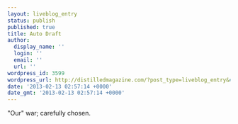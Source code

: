 ```yaml
---
layout: liveblog_entry
status: publish
published: true
title: Auto Draft
author:
  display_name: ''
  login: ''
  email: ''
  url: ''
wordpress_id: 3599
wordpress_url: http://distilledmagazine.com/?post_type=liveblog_entry&#038;p=3599
date: '2013-02-13 02:57:14 +0000'
date_gmt: '2013-02-13 02:57:14 +0000'
---
```

<p>"Our" war; carefully chosen.</p>
